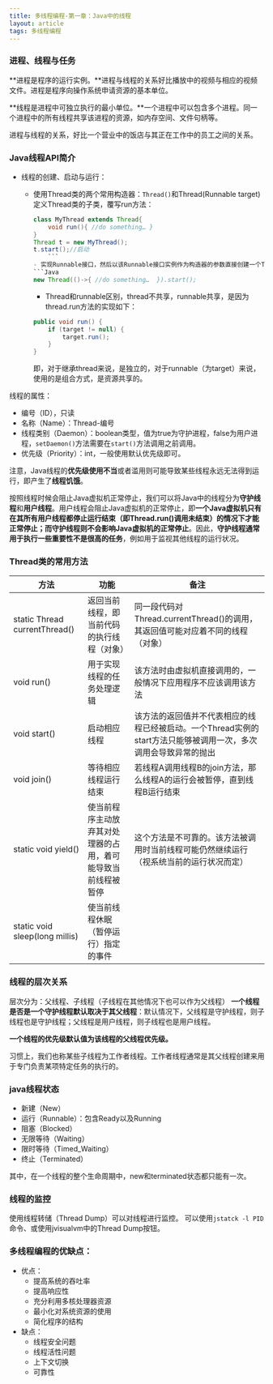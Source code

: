 ```yaml
---
title: 多线程编程-第一章：Java中的线程
layout: article
tags: 多线程编程
---
```


### 进程、线程与任务

**进程是程序的运行实例。**进程与线程的关系好比播放中的视频与相应的视频文件。进程是程序向操作系统申请资源的基本单位。

**线程是进程中可独立执行的最小单位。**一个进程中可以包含多个进程。同一个进程中的所有线程共享该进程的资源，如内存空间、文件句柄等。

进程与线程的关系，好比一个营业中的饭店与其正在工作中的员工之间的关系。



### Java线程API简介
* 线程的创建、启动与运行：

  - 使用Thread类的两个常用构造器：`Thread()`和Thread(Runnable target)定义Thread类的子类，覆写run方法：

    ```Java
    class MyThread extends Thread{
    	void run(){ //do something… }
    } 
    Thread t = new MyThread();
    t.start();//启动
		```
	- 实现Runnable接口，然后以该Runnable接口实例作为构造器的参数直接创建一个Thread类的实例。
	```Java
	new Thread(()->{ //do something…  }).start();
	```
	- Thread和runnable区别，thread不共享，runnable共享，是因为thread.run方法的实现如下：
	```Java
	public void run() {
		if (target != null) {
			target.run();
		}
	}
	```
	即，对于继承thread来说，是独立的，对于runnable（为target）来说，使用的是组合方式，是资源共享的。
	

线程的属性：
* 编号（ID），只读
* 名称（Name）：Thread-编号
* 线程类别（Daemon）：boolean类型，值为true为守护进程，false为用户进程，`setDaemon()`方法需要在`start()`方法调用之前调用。
* 优先级（Priority）：int，一般使用默认优先级即可。

注意，Java线程的**优先级使用不当**或者滥用则可能导致某些线程永远无法得到运行，即产生了**线程饥饿**。

按照线程时候会阻止Java虚拟机正常停止，我们可以将Java中的线程分为**守护线程**和**用户线程**。用户线程会阻止Java虚拟机的正常停止，即**一个Java虚拟机只有在其所有用户线程都停止运行结束（即Thread.run()调用未结束）的情况下才能正常停止；而守护线程则不会影响Java虚拟机的正常停止**。因此，**守护线程通常用于执行一些重要性不是很高的任务**，例如用于监视其他线程的运行状况。

### Thread类的常用方法

| 方法                              | 功能                                                         | 备注                                                         |
| --------------------------------- | ------------------------------------------------------------ | ------------------------------------------------------------ |
| static   Thread   currentThread() | 返回当前线程，即当前代码的执行线程（对象）                   | 同一段代码对Thread.currentThread()的调用，其返回值可能对应着不同的线程（对象） |
| void run()                        | 用于实现线程的任务处理逻辑                                   | 该方法时由虚拟机直接调用的，一般情况下应用程序不应该调用该方法 |
| void start()                      | 启动相应线程                                                 | 该方法的返回值并不代表相应的线程已经被启动。一个Thread实例的start方法只能够被调用一次，多次调用会导致异常的抛出 |
| void join()                       | 等待相应线程运行结束                                         | 若线程A调用线程B的join方法，那么线程A的运行会被暂停，直到线程B运行结束 |
| static void yield()               | 使当前程序主动放弃其对处理器的占用，着可能导致当前线程被暂停 | 这个方法是不可靠的。该方法被调用时当前线程可能仍然继续运行（视系统当前的运行状况而定） |
| static void sleep(long   millis)  | 使当前线程休眠（暂停运行）指定的事件                         |                                                              |

### 线程的层次关系
层次分为：父线程、子线程（子线程在其他情况下也可以作为父线程）
**一个线程是否是一个守护线程默认取决于其父线程**：默认情况下，父线程是守护线程，则子线程也是守护线程；父线程是用户线程，则子线程也是用户线程。

**一个线程的优先级默认值为该线程的父线程优先级。**

习惯上，我们也称某些子线程为工作者线程。工作者线程通常是其父线程创建来用于专门负责某项特定任务的执行的。

### java线程状态
* 新建（New）
* 运行（Runnable）：包含Ready以及Running
* 阻塞（Blocked）
* 无限等待（Waiting）
* 限时等待（Timed_Waiting）
* 终止（Terminated）

其中，在一个线程的整个生命周期中，new和terminated状态都只能有一次。

### 线程的监控
使用线程转储（Thread Dump）可以对线程进行监控。
可以使用`jstatck -l PID`命令、或使用jvisualvm中的Thread Dump按钮。

### 多线程编程的优缺点：

* 优点：
  * 提高系统的吞吐率
  * 提高响应性
  * 充分利用多核处理器资源
  * 最小化对系统资源的使用
  * 简化程序的结构
* 缺点：
  * 线程安全问题
  * 线程活性问题
  * 上下文切换
  * 可靠性